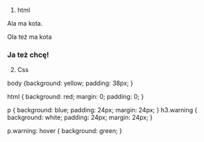 1. html
<!DOCTYPE html>
<html>
<head>
<meta charset=utf-8 />
<title>JS Bin</title>
</head>
<body>
  <p> Ala ma kota.</p>
  <p class="warning"> Ola też ma kota</p>
  <h3 class="warning">Ja też chcę!</h3>
</body>
</html>




2. Css

body {background: yellow;
padding: 38px;
}

html { background: red;
margin: 0;
padding: 0;
}

p {
  background: blue;
  padding: 24px;
  margin: 24px;
}
h3.warning { background: white;
  padding: 24px;
  margin: 24px;
}   

p.warning: hover { background: green; }
